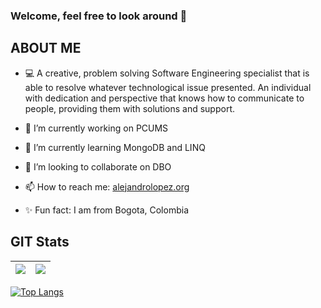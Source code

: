 ### Welcome, feel free to look around 👋 

## ABOUT ME 
- :computer: A creative, problem solving Software Engineering specialist that is able to resolve whatever technological issue presented. An individual with dedication and perspective that knows how to communicate to people, providing them with solutions and support.

- 🔭 I’m currently working on PCUMS
- 🌱 I’m currently learning MongoDB and LINQ
- 👯 I’m looking to collaborate on DBO
- 📫 How to reach me: <a href="https://alejandrolopez.org/">alejandrolopez.org</a>
- ✨ Fun fact: I am from Bogota, Colombia 

## GIT Stats
<img src="https://github-readme-stats.vercel.app/api?username=Alejandro-HUB&&show_icons=true&count_private=true&theme=radical"/>|<img src="https://github-readme-streak-stats.herokuapp.com/?user=Alejandro-HUB&theme=radical"/>|
|---|---|

[![Top Langs](https://github-readme-stats.vercel.app/api/top-langs/?username=Alejandro-HUB&layout=radical)](https://github.com/Alejandro-HUB/Alejandro-HUB)

<!--
**Alejandro-HUB/Alejandro-HUB** is a ✨ _special_ ✨ repository because its `README.md` (this file) appears on your GitHub profile.

Here are some ideas to get you started:



-->
